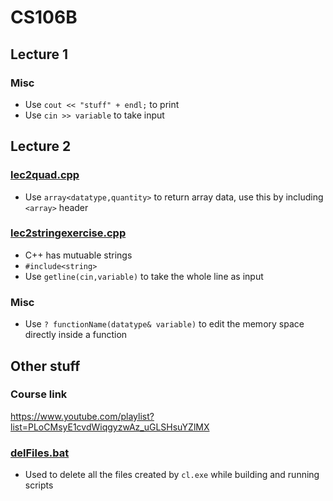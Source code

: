 # CS106B

## Lecture 1

### Misc

- Use `cout << "stuff" + endl;` to print
- Use `cin >> variable` to take input

## Lecture 2

### [lec2quad.cpp](/lec2quad.cpp)

- Use `array<datatype,quantity>` to return array data, use this by including `<array>` header

### [lec2stringexercise.cpp](/lec2stringexercise.cpp)

- C++ has mutuable strings
- `#include<string>`
- Use `getline(cin,variable)` to take the whole line as input

### Misc

- Use `? functionName(datatype& variable)` to edit the memory space directly inside a function

## Other stuff

### Course link

https://www.youtube.com/playlist?list=PLoCMsyE1cvdWiqgyzwAz_uGLSHsuYZlMX

### [delFiles.bat](/delFiles.bat)

- Used to delete all the files created by `cl.exe` while building and running scripts